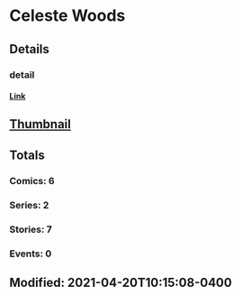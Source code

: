 # Celeste  Woods 
## Details
### detail
#### [Link](http://marvel.com/comics/creators/14062/celeste_woods?utm_campaign=apiRef&utm_source=225578a89fc76f3d20fbffda5d17a88d)
## [Thumbnail](http://i.annihil.us/u/prod/marvel/i/mg/b/40/image_not_available.jpg)
## Totals
### Comics: 6
### Series: 2
### Stories: 7
### Events: 0
## Modified: 2021-04-20T10:15:08-0400